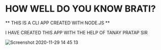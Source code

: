 # HOW WELL DO YOU KNOW BRATI? 

** THIS IS A CLI APP CREATED WITH NODE.JS **

I HAVE CREATED THIS APP WITH THE HELP OF TANAY PRATAP SIR

![Screenshot 2020-11-29 14 45 13](https://user-images.githubusercontent.com/58934315/100538025-3d79d100-3253-11eb-9c6f-90ccfa1b1479.png)
